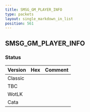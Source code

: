 ```yaml
---
title: SMSG_GM_PLAYER_INFO
type: packets
layout: single_markdown_in_list
position: 561
---
```


## SMSG_GM_PLAYER_INFO

### Status

Version | Hex | Comment
---------- | ---------- | ---------- 
Classic |  |  
TBC |  |  
WotLK |  |  
Cata |  |  
